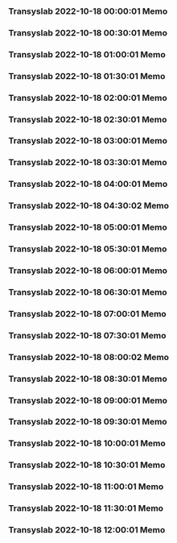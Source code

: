 ### Transyslab 2022-10-18 00:00:01 Memo
### Transyslab 2022-10-18 00:30:01 Memo
### Transyslab 2022-10-18 01:00:01 Memo
### Transyslab 2022-10-18 01:30:01 Memo
### Transyslab 2022-10-18 02:00:01 Memo
### Transyslab 2022-10-18 02:30:01 Memo
### Transyslab 2022-10-18 03:00:01 Memo
### Transyslab 2022-10-18 03:30:01 Memo
### Transyslab 2022-10-18 04:00:01 Memo
### Transyslab 2022-10-18 04:30:02 Memo
### Transyslab 2022-10-18 05:00:01 Memo
### Transyslab 2022-10-18 05:30:01 Memo
### Transyslab 2022-10-18 06:00:01 Memo
### Transyslab 2022-10-18 06:30:01 Memo
### Transyslab 2022-10-18 07:00:01 Memo
### Transyslab 2022-10-18 07:30:01 Memo
### Transyslab 2022-10-18 08:00:02 Memo
### Transyslab 2022-10-18 08:30:01 Memo
### Transyslab 2022-10-18 09:00:01 Memo
### Transyslab 2022-10-18 09:30:01 Memo
### Transyslab 2022-10-18 10:00:01 Memo
### Transyslab 2022-10-18 10:30:01 Memo
### Transyslab 2022-10-18 11:00:01 Memo
### Transyslab 2022-10-18 11:30:01 Memo
### Transyslab 2022-10-18 12:00:01 Memo
